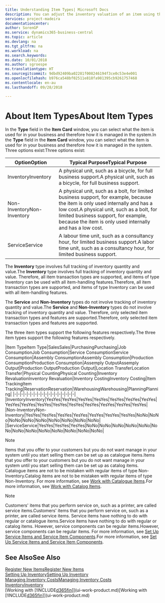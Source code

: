 ```yaml
---
title: Understanding Item Types| Microsoft Docs
description: You can adjust the inventory valuation of an item using the FIFO or Average costing methods, for example, when item costs change for reasons other than transactions.
services: project-madeira
documentationcenter: 
author: SorenGP
ms.service: dynamics365-business-central
ms.topic: article
ms.devlang: na
ms.tgt_pltfrm: na
ms.workload: na
ms.search.keywords: 
ms.date: 10/01/2018
ms.author: sgroespe
ms.translationtype: HT
ms.sourcegitcommit: 9dbd92409ba02281f008246194f3ce0c53e4e001
ms.openlocfilehash: b976ca548bf02511e818fa981395cb9261757468
ms.contentlocale: en-au
ms.lasthandoff: 09/28/2018

---
```

# <a name="about-item-types"></a><span data-ttu-id="4148a-103">About Item Types</span><span class="sxs-lookup"><span data-stu-id="4148a-103">About Item Types</span></span>
<span data-ttu-id="4148a-104">In the **Type** field in the **Item Card** window, you can select what the item is used for in your business and therefore how it is managed in the system.</span><span class="sxs-lookup"><span data-stu-id="4148a-104">In the **Type** field in the **Item Card** window, you can select what the item is used for in your business and therefore how it is managed in the system.</span></span> <span data-ttu-id="4148a-105">Three options exist:</span><span class="sxs-lookup"><span data-stu-id="4148a-105">Three options exist:</span></span>

|<span data-ttu-id="4148a-106">Option</span><span class="sxs-lookup"><span data-stu-id="4148a-106">Option</span></span>|<span data-ttu-id="4148a-107">Typical Purpose</span><span class="sxs-lookup"><span data-stu-id="4148a-107">Typical Purpose</span></span>|
|------|-----------|
|<span data-ttu-id="4148a-108">Inventory</span><span class="sxs-lookup"><span data-stu-id="4148a-108">Inventory</span></span>|<span data-ttu-id="4148a-109">A physical unit, such as a bicycle, for full business support.</span><span class="sxs-lookup"><span data-stu-id="4148a-109">A physical unit, such as a bicycle, for full business support.</span></span>|
|<span data-ttu-id="4148a-110">Non-Inventory</span><span class="sxs-lookup"><span data-stu-id="4148a-110">Non-Inventory</span></span>|<span data-ttu-id="4148a-111">A physical unit, such as a bolt, for limited business support, for example, because the item is only used internally and has a low cost.</span><span class="sxs-lookup"><span data-stu-id="4148a-111">A physical unit, such as a bolt, for limited business support, for example, because the item is only used internally and has a low cost.</span></span>|
|<span data-ttu-id="4148a-112">Service</span><span class="sxs-lookup"><span data-stu-id="4148a-112">Service</span></span>|<span data-ttu-id="4148a-113">A labour time unit, such as a consultancy hour, for limited business support.</span><span class="sxs-lookup"><span data-stu-id="4148a-113">A labor time unit, such as a consultancy hour, for limited business support.</span></span>|

<span data-ttu-id="4148a-114">The **Inventory** type involves full tracking of inventory quantity and value.</span><span class="sxs-lookup"><span data-stu-id="4148a-114">The **Inventory** type involves full tracking of inventory quantity and value.</span></span> <span data-ttu-id="4148a-115">Therefore, all item transaction types are supported, and items of type Inventory can be used with all item-handling features.</span><span class="sxs-lookup"><span data-stu-id="4148a-115">Therefore, all item transaction types are supported, and items of type Inventory can be used with all item-handling features.</span></span>

<span data-ttu-id="4148a-116">The **Service** and **Non-Inventory** types do not involve tracking of inventory quantity and value.</span><span class="sxs-lookup"><span data-stu-id="4148a-116">The **Service** and **Non-Inventory** types do not involve tracking of inventory quantity and value.</span></span> <span data-ttu-id="4148a-117">Therefore, only selected item transaction types and features are supported.</span><span class="sxs-lookup"><span data-stu-id="4148a-117">Therefore, only selected item transaction types and features are supported.</span></span>

<span data-ttu-id="4148a-118">The three item types support the following features respectively.</span><span class="sxs-lookup"><span data-stu-id="4148a-118">The three item types support the following features respectively.</span></span>

|<span data-ttu-id="4148a-119">Item Type</span><span class="sxs-lookup"><span data-stu-id="4148a-119">Item Type</span></span>|<span data-ttu-id="4148a-120">Sales</span><span class="sxs-lookup"><span data-stu-id="4148a-120">Sales</span></span>|<span data-ttu-id="4148a-121">Purchasing</span><span class="sxs-lookup"><span data-stu-id="4148a-121">Purchasing</span></span>|<span data-ttu-id="4148a-122">Job Consumption</span><span class="sxs-lookup"><span data-stu-id="4148a-122">Job Consumption</span></span>|<span data-ttu-id="4148a-123">Service Consumption</span><span class="sxs-lookup"><span data-stu-id="4148a-123">Service Consumption</span></span>|<span data-ttu-id="4148a-124">Assembly Consumption</span><span class="sxs-lookup"><span data-stu-id="4148a-124">Assembly Consumption</span></span>|<span data-ttu-id="4148a-125">Production Consumption</span><span class="sxs-lookup"><span data-stu-id="4148a-125">Production Consumption</span></span>|<span data-ttu-id="4148a-126">Assemply Output</span><span class="sxs-lookup"><span data-stu-id="4148a-126">Assemply Output</span></span>|<span data-ttu-id="4148a-127">Production Output</span><span class="sxs-lookup"><span data-stu-id="4148a-127">Production Output</span></span>|<span data-ttu-id="4148a-128">Location Transfer</span><span class="sxs-lookup"><span data-stu-id="4148a-128">Location Transfer</span></span>|<span data-ttu-id="4148a-129">Physical Counting</span><span class="sxs-lookup"><span data-stu-id="4148a-129">Physical Counting</span></span>|<span data-ttu-id="4148a-130">Inventory Revaluation</span><span class="sxs-lookup"><span data-stu-id="4148a-130">Inventory Revaluation</span></span>|<span data-ttu-id="4148a-131">Inventory Costing</span><span class="sxs-lookup"><span data-stu-id="4148a-131">Inventory Costing</span></span>|<span data-ttu-id="4148a-132">Item Tracking</span><span class="sxs-lookup"><span data-stu-id="4148a-132">Item Tracking</span></span>|<span data-ttu-id="4148a-133">Reservation</span><span class="sxs-lookup"><span data-stu-id="4148a-133">Reservation</span></span>|<span data-ttu-id="4148a-134">Warehousing</span><span class="sxs-lookup"><span data-stu-id="4148a-134">Warehousing</span></span>|<span data-ttu-id="4148a-135">Planning</span><span class="sxs-lookup"><span data-stu-id="4148a-135">Planning</span></span>|
|-|-|-|-|-|-|-|-|-|-|-|-|-|-|-|-|-|-|
|<span data-ttu-id="4148a-136">Inventory</span><span class="sxs-lookup"><span data-stu-id="4148a-136">Inventory</span></span>|<span data-ttu-id="4148a-137">Yes</span><span class="sxs-lookup"><span data-stu-id="4148a-137">Yes</span></span>|<span data-ttu-id="4148a-138">Yes</span><span class="sxs-lookup"><span data-stu-id="4148a-138">Yes</span></span>|<span data-ttu-id="4148a-139">Yes</span><span class="sxs-lookup"><span data-stu-id="4148a-139">Yes</span></span>|<span data-ttu-id="4148a-140">Yes</span><span class="sxs-lookup"><span data-stu-id="4148a-140">Yes</span></span>|<span data-ttu-id="4148a-141">Yes</span><span class="sxs-lookup"><span data-stu-id="4148a-141">Yes</span></span>|<span data-ttu-id="4148a-142">Yes</span><span class="sxs-lookup"><span data-stu-id="4148a-142">Yes</span></span>|<span data-ttu-id="4148a-143">Yes</span><span class="sxs-lookup"><span data-stu-id="4148a-143">Yes</span></span>|<span data-ttu-id="4148a-144">Yes</span><span class="sxs-lookup"><span data-stu-id="4148a-144">Yes</span></span>|<span data-ttu-id="4148a-145">Yes</span><span class="sxs-lookup"><span data-stu-id="4148a-145">Yes</span></span>|<span data-ttu-id="4148a-146">Yes</span><span class="sxs-lookup"><span data-stu-id="4148a-146">Yes</span></span>|<span data-ttu-id="4148a-147">Yes</span><span class="sxs-lookup"><span data-stu-id="4148a-147">Yes</span></span>|<span data-ttu-id="4148a-148">Yes</span><span class="sxs-lookup"><span data-stu-id="4148a-148">Yes</span></span>|<span data-ttu-id="4148a-149">Yes</span><span class="sxs-lookup"><span data-stu-id="4148a-149">Yes</span></span>|<span data-ttu-id="4148a-150">Yes</span><span class="sxs-lookup"><span data-stu-id="4148a-150">Yes</span></span>|<span data-ttu-id="4148a-151">Yes</span><span class="sxs-lookup"><span data-stu-id="4148a-151">Yes</span></span>|<span data-ttu-id="4148a-152">Yes</span><span class="sxs-lookup"><span data-stu-id="4148a-152">Yes</span></span>|
|<span data-ttu-id="4148a-153">Non-Inventory</span><span class="sxs-lookup"><span data-stu-id="4148a-153">Non-Inventory</span></span>|<span data-ttu-id="4148a-154">Yes</span><span class="sxs-lookup"><span data-stu-id="4148a-154">Yes</span></span>|<span data-ttu-id="4148a-155">Yes</span><span class="sxs-lookup"><span data-stu-id="4148a-155">Yes</span></span>|<span data-ttu-id="4148a-156">Yes</span><span class="sxs-lookup"><span data-stu-id="4148a-156">Yes</span></span>|<span data-ttu-id="4148a-157">Yes</span><span class="sxs-lookup"><span data-stu-id="4148a-157">Yes</span></span>|<span data-ttu-id="4148a-158">Yes</span><span class="sxs-lookup"><span data-stu-id="4148a-158">Yes</span></span>|<span data-ttu-id="4148a-159">Yes</span><span class="sxs-lookup"><span data-stu-id="4148a-159">Yes</span></span>|<span data-ttu-id="4148a-160">Yes</span><span class="sxs-lookup"><span data-stu-id="4148a-160">Yes</span></span>|<span data-ttu-id="4148a-161">No</span><span class="sxs-lookup"><span data-stu-id="4148a-161">No</span></span>|<span data-ttu-id="4148a-162">No</span><span class="sxs-lookup"><span data-stu-id="4148a-162">No</span></span>|<span data-ttu-id="4148a-163">No</span><span class="sxs-lookup"><span data-stu-id="4148a-163">No</span></span>|<span data-ttu-id="4148a-164">No</span><span class="sxs-lookup"><span data-stu-id="4148a-164">No</span></span>|<span data-ttu-id="4148a-165">No</span><span class="sxs-lookup"><span data-stu-id="4148a-165">No</span></span>|<span data-ttu-id="4148a-166">No</span><span class="sxs-lookup"><span data-stu-id="4148a-166">No</span></span>|<span data-ttu-id="4148a-167">No</span><span class="sxs-lookup"><span data-stu-id="4148a-167">No</span></span>|<span data-ttu-id="4148a-168">No</span><span class="sxs-lookup"><span data-stu-id="4148a-168">No</span></span>|<span data-ttu-id="4148a-169">No</span><span class="sxs-lookup"><span data-stu-id="4148a-169">No</span></span>|
|<span data-ttu-id="4148a-170">Service</span><span class="sxs-lookup"><span data-stu-id="4148a-170">Service</span></span>|<span data-ttu-id="4148a-171">Yes</span><span class="sxs-lookup"><span data-stu-id="4148a-171">Yes</span></span>|<span data-ttu-id="4148a-172">Yes</span><span class="sxs-lookup"><span data-stu-id="4148a-172">Yes</span></span>|<span data-ttu-id="4148a-173">Yes</span><span class="sxs-lookup"><span data-stu-id="4148a-173">Yes</span></span>|<span data-ttu-id="4148a-174">No</span><span class="sxs-lookup"><span data-stu-id="4148a-174">No</span></span>|<span data-ttu-id="4148a-175">No</span><span class="sxs-lookup"><span data-stu-id="4148a-175">No</span></span>|<span data-ttu-id="4148a-176">No</span><span class="sxs-lookup"><span data-stu-id="4148a-176">No</span></span>|<span data-ttu-id="4148a-177">No</span><span class="sxs-lookup"><span data-stu-id="4148a-177">No</span></span>|<span data-ttu-id="4148a-178">No</span><span class="sxs-lookup"><span data-stu-id="4148a-178">No</span></span>|<span data-ttu-id="4148a-179">No</span><span class="sxs-lookup"><span data-stu-id="4148a-179">No</span></span>|<span data-ttu-id="4148a-180">No</span><span class="sxs-lookup"><span data-stu-id="4148a-180">No</span></span>|<span data-ttu-id="4148a-181">No</span><span class="sxs-lookup"><span data-stu-id="4148a-181">No</span></span>|<span data-ttu-id="4148a-182">No</span><span class="sxs-lookup"><span data-stu-id="4148a-182">No</span></span>|<span data-ttu-id="4148a-183">No</span><span class="sxs-lookup"><span data-stu-id="4148a-183">No</span></span>|<span data-ttu-id="4148a-184">No</span><span class="sxs-lookup"><span data-stu-id="4148a-184">No</span></span>|<span data-ttu-id="4148a-185">No</span><span class="sxs-lookup"><span data-stu-id="4148a-185">No</span></span>|<span data-ttu-id="4148a-186">No</span><span class="sxs-lookup"><span data-stu-id="4148a-186">No</span></span>|

> [!NOTE]
> <span data-ttu-id="4148a-187">Items that you offer to your customers but you do not want manage in your system until you start selling them can be set up as catalogue items.</span><span class="sxs-lookup"><span data-stu-id="4148a-187">Items that you offer to your customers but you do not want manage in your system until you start selling them can be set up as catalog items.</span></span> <span data-ttu-id="4148a-188">Catalogue items are not to be mistaken with regular items of type Non-Inventory.</span><span class="sxs-lookup"><span data-stu-id="4148a-188">Catalog items are not to be mistaken with regular items of type Non-Inventory.</span></span> <span data-ttu-id="4148a-189">For more information, see [Work with Catalogue Items](inventory-how-work-nonstock-items.md).</span><span class="sxs-lookup"><span data-stu-id="4148a-189">For more information, see [Work with Catalog Items](inventory-how-work-nonstock-items.md).</span></span>

> [!NOTE]
> <span data-ttu-id="4148a-190">Customers' items that you perform service on, such as a printer, are called service items.</span><span class="sxs-lookup"><span data-stu-id="4148a-190">Customers' items that you perform service on, such as a printer, are called service items.</span></span> <span data-ttu-id="4148a-191">Service items have nothing to do with regular or catalogue items.</span><span class="sxs-lookup"><span data-stu-id="4148a-191">Service items have nothing to do with regular or catalog items.</span></span> <span data-ttu-id="4148a-192">However, service components can be regular items.</span><span class="sxs-lookup"><span data-stu-id="4148a-192">However, service components can be regular items.</span></span> <span data-ttu-id="4148a-193">For more information, see [Set Up Service Items and Service Item Components](service-how-setup-service-items.md).</span><span class="sxs-lookup"><span data-stu-id="4148a-193">For more information, see [Set Up Service Items and Service Item Components](service-how-setup-service-items.md).</span></span>

## <a name="see-also"></a><span data-ttu-id="4148a-194">See Also</span><span class="sxs-lookup"><span data-stu-id="4148a-194">See Also</span></span>
[<span data-ttu-id="4148a-195">Register New Items</span><span class="sxs-lookup"><span data-stu-id="4148a-195">Register New Items</span></span>](inventory-how-register-new-items.md)  
[<span data-ttu-id="4148a-196">Setting Up Inventory</span><span class="sxs-lookup"><span data-stu-id="4148a-196">Setting Up Inventory</span></span>](inventory-setup-inventory.md)  
[<span data-ttu-id="4148a-197">Managing Inventory Costs</span><span class="sxs-lookup"><span data-stu-id="4148a-197">Managing Inventory Costs</span></span>](finance-manage-inventory-costs.md)  
[<span data-ttu-id="4148a-198">Inventory</span><span class="sxs-lookup"><span data-stu-id="4148a-198">Inventory</span></span>](inventory-manage-inventory.md)  
<span data-ttu-id="4148a-199">[Working with [!INCLUDE[d365fin](includes/d365fin_md.md)]](ui-work-product.md)</span><span class="sxs-lookup"><span data-stu-id="4148a-199">[Working with [!INCLUDE[d365fin](includes/d365fin_md.md)]](ui-work-product.md)</span></span>

